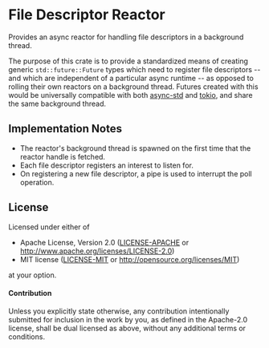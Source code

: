 # File Descriptor Reactor

Provides an async reactor for handling file descriptors in a background thread.

The purpose of this crate is to provide a standardized means of creating generic `std::future::Future` types which need to register file descriptors -- and which are independent of a particular async runtime -- as opposed to rolling their own reactors on a background thread. Futures created with this would be universally compatible with both [async-std] and [tokio], and share the same background thread.

[async-std]: https://github.com/async-rs/async-std
[tokio]: https://github.com/tokio-rs/tokio

## Implementation Notes

- The reactor's background thread is spawned on the first time that the reactor handle is fetched.
- Each file descriptor registers an interest to listen for.
- On registering a new file descriptor, a pipe is used to interrupt the poll operation.

## License

Licensed under either of

 * Apache License, Version 2.0 ([LICENSE-APACHE](LICENSE-APACHE) or http://www.apache.org/licenses/LICENSE-2.0)
 * MIT license ([LICENSE-MIT](LICENSE-MIT) or http://opensource.org/licenses/MIT)

at your option.

#### Contribution

Unless you explicitly state otherwise, any contribution intentionally submitted for inclusion in the work by you, as defined in the Apache-2.0 license, shall be dual licensed as above, without any additional terms or conditions.
